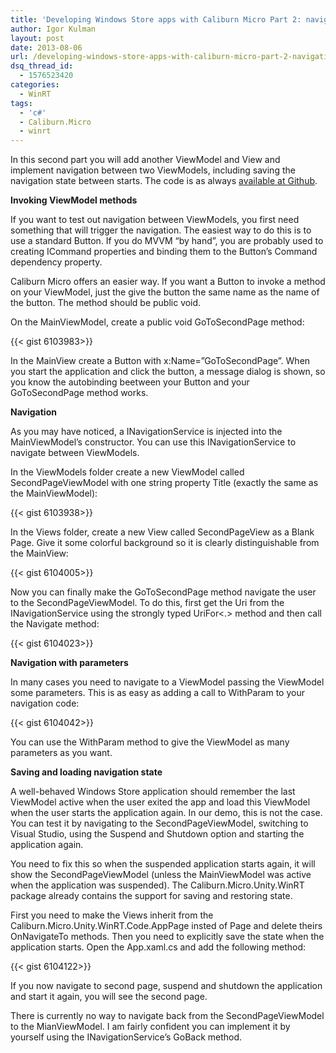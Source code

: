 ```yaml
---
title: 'Developing Windows Store apps with Caliburn Micro Part 2: navigation'
author: Igor Kulman
layout: post
date: 2013-08-06
url: /developing-windows-store-apps-with-caliburn-micro-part-2-navigation/
dsq_thread_id:
  - 1576523420
categories:
  - WinRT
tags:
  - 'c#'
  - Caliburn.Micro
  - winrt
---
```

In this second part you will add another ViewModel and View and implement navigation between two ViewModels, including saving the navigation state between starts. The code is as always [available at Github][1].

**Invoking ViewModel methods**

If you want to test out navigation between ViewModels, you first need something that will trigger the navigation. The easiest way to do this is to use a standard Button. If you do MVVM &#8220;by hand&#8221;, you are probably used to creating ICommand properties and binding them to the Button&#8217;s Command dependency property. 

Caliburn Micro offers an easier way. If you want a Button to invoke a method on your ViewModel, just the give the button the same name as the name of the button. The method should be public void.

<!--more-->

On the MainViewModel, create a public void GoToSecondPage method:

{{< gist 6103983>}}

In the MainView create a Button with x:Name=&#8221;GoToSecondPage&#8221;. When you start the application and click the button, a message dialog is shown, so you know the autobinding beetween your Button and your GoToSecondPage method works. 

**Navigation**

As you may have noticed, a INavigationService is injected into the MainViewModel&#8217;s constructor. You can use this INavigationService to navigate between ViewModels.

In the ViewModels folder create a new ViewModel called SecondPageViewModel with one string property Title (exactly the same as the MainViewModel):

{{< gist 6103938>}}

In the Views folder, create a new View called SecondPageView as a Blank Page. Give it some colorful background so it is clearly distinguishable from the MainView:

{{< gist 6104005>}}

Now you can finally make the GoToSecondPage method navigate the user to the SecondPageViewModel. To do this, first get the Uri from the INavigationService using the strongly typed UriFor<.> method and then call the Navigate method:

{{< gist 6104023>}}

**Navigation with parameters**

In many cases you need to navigate to a ViewModel passing the ViewModel some parameters. This is as easy as adding a call to WithParam to your navigation code:

{{< gist 6104042>}}

You can use the WithParam method to give the ViewModel as many parameters as you want.

**Saving and loading navigation state**

A well-behaved Windows Store application should remember the last ViewModel active when the user exited the app and load this ViewModel when the user starts the application again. In our demo, this is not the case. You can test it by navigating to the SecondPageViewModel, switching to Visual Studio, using the Suspend and Shutdown option and starting the application again. 

You need to fix this so when the suspended application starts again, it will show the SecondPageViewModel (unless the MainViewModel was active when the application was suspended). The Caliburn.Micro.Unity.WinRT package already contains the support for saving and restoring state.

First you need to make the Views inherit from the Caliburn.Micro.Unity.WinRT.Code.AppPage insted of Page and delete theirs OnNavigateTo methods. Then you need to explicitly save the state when the application starts. Open the App.xaml.cs and add the following method:

{{< gist 6104122>}}

If you now navigate to second page, suspend and shutdown the application and start it again, you will see the second page.

There is currently no way to navigate back from the SecondPageViewModel to the MianViewModel. I am fairly confident you can implement it by yourself using the INavigationService&#8217;s GoBack method.

 [1]: https://github.com/igorkulman/CaliburnDemoWinRT